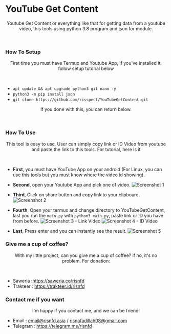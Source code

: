 # YouTube Get Content
<p align="center">Youtube Get Content or everything like that for getting data from a youtube video, this tools using python 3.8 program and json for module.</p><br/>

### How To Setup
<p align="center">First time you must have Termux and Youtube App, if you've installed it, follow setup tutorial below</p><br/>

* `apt update && apt upgrade python3 git nano -y`
* `python3 -m pip install json`
* `git clone https://github.com/risspect/YouTubeGetContent.git`

<p align="center">If you done with this, you can return below.</p><br/>

### How To Use
<p align="center">This tool is easy to use. User can simply copy link or ID Video from youtube and paste the link to this tools.
For tutorial, here is it</p><br/>

* **First**, you must have YouTube App on your android (For Linux, you can use this tools but you must know where the video id showing).
* **Second**, open your Youtube App and pick one of video.
![Screenshot 1](https://i.ibb.co/KmC7ZZR/1.jpg)

* **Third**, Click on share button and copy link to your clipboard.
![Screenshot 2](https://i.ibb.co/gm21fGj/2.jpg)

* **Fourth**, Open your termux and change directory to YouTubeGetContent, last you run the `main.py` with `python3 main.py`, paste link or ID you have from before.
![Screenshot 3 - Link Video](https://i.ibb.co/L0xfWR6/3.jpg)
![Screenshot 4 - ID Video](https://i.ibb.co/Z1bVHR3/4.jpg)

* **Last**, Press enter and you can instantly see the result.
![Screenshot 5](https://i.ibb.co/RHnzMd6/5.jpg)

### Give me a cup of coffee?
<p align="center">With my little project, can you give me a cup of coffee? if no, it's no problem.
For donation:</p><br/>

* Saweria :https://saweria.co/risnfd
* Trakteer : https://trakteer.id/risnfd

### Contact me if you want
<p align="center">I'm happy if you contact me, and we can be friend!</p>

* Email : email@risnfd.asia / risnafadillah08@gmail.com
* Telegram : https://telegram.me/risnfd
